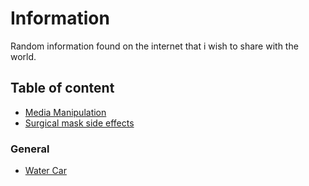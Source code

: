 # Information
Random information found on the internet that i wish to share with the world.

## Table of content
- [Media Manipulation](Media.md)
- [Surgical mask side effects](Covid_Mask_Info.md)

### General
- [Water Car](https://www.youtube.com/watch?v=wjeM2IBhtlc)





